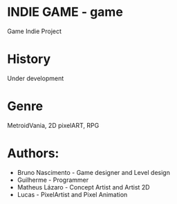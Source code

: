 # INDIE GAME - game
Game Indie Project

# History
Under development

# Genre
MetroidVania, 2D pixelART, RPG


# Authors: 
 - Bruno Nascimento - Game designer and Level design
 - Guilherme - Programmer
 - Matheus Lázaro - Concept Artist and Artist 2D
 - Lucas - PixelArtist and Pixel Animation
